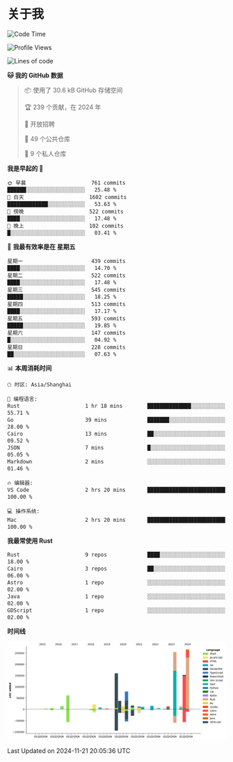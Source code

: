 # 关于我

<!--START_SECTION:waka-->
![Code Time](http://img.shields.io/badge/Code%20Time-3%2C326%20hrs%2041%20mins-blue)

![Profile Views](http://img.shields.io/badge/%E4%B8%AA%E4%BA%BA%E8%B5%84%E6%96%99%E8%A7%82%E7%9C%8B%E6%AC%A1%E6%95%B0-0-blue)

![Lines of code](https://img.shields.io/badge/%E4%BB%8E%E3%80%8CHello%20World%E3%80%8D%E8%B5%B7%E6%88%91%E5%B7%B2%E7%BB%8F%E5%86%99%E4%BA%86-1.2%20million%20%E8%A1%8C%E4%BB%A3%E7%A0%81-blue)

**🐱 我的 GitHub 数据** 

> 📦  使用了 30.6 kB GitHub 存储空间 
 > 
> 🏆 239 个贡献，在 2024 年
 > 
> 💼 开放招聘
 > 
> 📜 49 个公共仓库 
 > 
> 🔑 9 个私人仓库 
 > 
**我是早起的 🐤** 

```text
🌞 早晨                     761 commits         ██████░░░░░░░░░░░░░░░░░░░   25.48 % 
🌆 白天                     1602 commits        █████████████░░░░░░░░░░░░   53.63 % 
🌃 傍晚                     522 commits         ████░░░░░░░░░░░░░░░░░░░░░   17.48 % 
🌙 晚上                     102 commits         █░░░░░░░░░░░░░░░░░░░░░░░░   03.41 % 
```
📅 **我最有效率是在 星期五** 

```text
星期一                      439 commits         ████░░░░░░░░░░░░░░░░░░░░░   14.70 % 
星期二                      522 commits         ████░░░░░░░░░░░░░░░░░░░░░   17.48 % 
星期三                      545 commits         █████░░░░░░░░░░░░░░░░░░░░   18.25 % 
星期四                      513 commits         ████░░░░░░░░░░░░░░░░░░░░░   17.17 % 
星期五                      593 commits         █████░░░░░░░░░░░░░░░░░░░░   19.85 % 
星期六                      147 commits         █░░░░░░░░░░░░░░░░░░░░░░░░   04.92 % 
星期日                      228 commits         ██░░░░░░░░░░░░░░░░░░░░░░░   07.63 % 
```


📊 **本周消耗时间** 

```text
🕑︎ 时区: Asia/Shanghai

💬 编程语言: 
Rust                     1 hr 18 mins        ██████████████░░░░░░░░░░░   55.71 % 
Go                       39 mins             ███████░░░░░░░░░░░░░░░░░░   28.00 % 
Cairo                    13 mins             ██░░░░░░░░░░░░░░░░░░░░░░░   09.52 % 
JSON                     7 mins              █░░░░░░░░░░░░░░░░░░░░░░░░   05.05 % 
Markdown                 2 mins              ░░░░░░░░░░░░░░░░░░░░░░░░░   01.46 % 

🔥 编辑器: 
VS Code                  2 hrs 20 mins       █████████████████████████   100.00 % 

💻 操作系统: 
Mac                      2 hrs 20 mins       █████████████████████████   100.00 % 
```

**我最常使用 Rust** 

```text
Rust                     9 repos             ████░░░░░░░░░░░░░░░░░░░░░   18.00 % 
Cairo                    3 repos             ██░░░░░░░░░░░░░░░░░░░░░░░   06.00 % 
Astro                    1 repo              ░░░░░░░░░░░░░░░░░░░░░░░░░   02.00 % 
Java                     1 repo              ░░░░░░░░░░░░░░░░░░░░░░░░░   02.00 % 
GDScript                 1 repo              ░░░░░░░░░░░░░░░░░░░░░░░░░   02.00 % 
```



**时间线**

![Lines of Code chart](https://raw.githubusercontent.com/catusax/catusax/master/assets/bar_graph.png)


 Last Updated on 2024-11-21 20:05:36 UTC
<!--END_SECTION:waka-->
